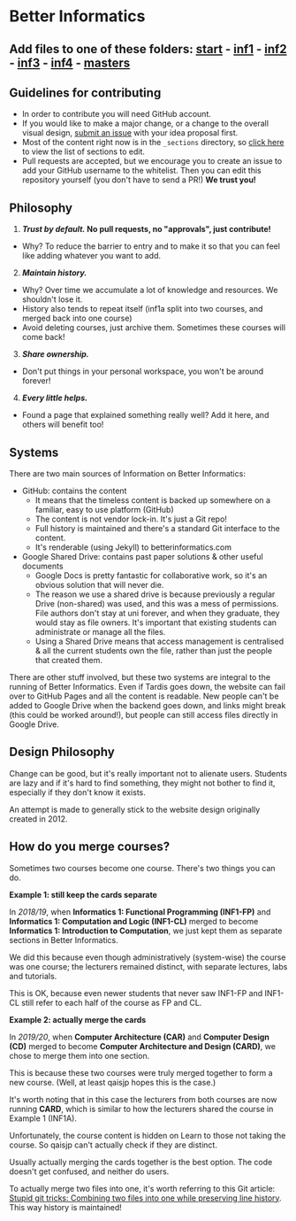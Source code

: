 # Better Informatics

## Add files to one of these folders: [start](https://github.com/compsoc-edinburgh/betterinformatics/tree/master/_sections/start) - [inf1](https://github.com/compsoc-edinburgh/betterinformatics/tree/master/_sections/inf1) - [inf2](https://github.com/compsoc-edinburgh/betterinformatics/tree/master/_sections/inf2) - [inf3](https://github.com/compsoc-edinburgh/betterinformatics/tree/master/_sections/inf3) - [inf4](https://github.com/compsoc-edinburgh/betterinformatics/tree/master/_sections/inf4) - [masters](https://github.com/compsoc-edinburgh/betterinformatics/tree/master/_sections/masters)

## Guidelines for contributing

- In order to contribute you will need GitHub account.
- If you would like to make a major change, or a change to the overall visual design, [submit an issue](https://github.com/compsoc-edinburgh/betterinformatics/issues/new) with your idea proposal first.
- Most of the content right now is in the `_sections` directory, so [click here](https://github.com/compsoc-edinburgh/betterinformatics/tree/master/_sections) to view the list of sections to edit.
- Pull requests are accepted, but we encourage you to create an issue to add your GitHub username to the whitelist. Then you can edit this repository yourself (you don't have to send a PR!) **We trust you!**

## Philosophy

1. **_Trust by default._ No pull requests, no "approvals", just contribute!**
  - Why? To reduce the barrier to entry and to make it so that you can feel like adding whatever you want to add.
2. **_Maintain history._**
  - Why? Over time we accumulate a lot of knowledge and resources. We shouldn't lose it.
  - History also tends to repeat itself (inf1a split into two courses, and merged back into one course)
  - Avoid deleting courses, just archive them. Sometimes these courses will come back!
3. **_Share ownership._**
  - Don't put things in your personal workspace, you won't be around forever!
4. **_Every little helps._**
  - Found a page that explained something really well? Add it here, and others will benefit too!

## Systems

There are two main sources of Information on Better Informatics:

- GitHub: contains the content
  - It means that the timeless content is backed up somewhere on a familiar, easy to use platform (GitHub)
  - The content is not vendor lock-in. It's just a Git repo!
  - Full history is maintained and there's a standard Git interface to the content.
  - It's renderable (using Jekyll) to betterinformatics.com
- Google Shared Drive: contains past paper solutions & other useful documents
  - Google Docs is pretty fantastic for collaborative work, so it's an obvious solution that will never die.
  - The reason we use a shared drive is because previously a regular Drive (non-shared) was used, and this was a mess of permissions. File authors don't stay at uni forever, and when they graduate, they would stay as file owners. It's important that existing students can administrate or manage all the files.
  - Using a Shared Drive means that access management is centralised & all the current students own the file, rather than just the people that created them.

There are other stuff involved, but these two systems are integral to the running of Better Informatics. Even if Tardis goes down, the website can fail over to GitHub Pages and all the content is readable. New people can't be added to Google Drive when the backend goes down, and links might break (this could be worked around!), but people can still access files directly in Google Drive.

## Design Philosophy

Change can be good, but it's really important not to alienate users. Students are lazy and if it's hard to find something, they might not bother to find it, especially if they don't know it exists.

An attempt is made to generally stick to the website design originally created in 2012.

## How do you merge courses?

Sometimes two courses become one course. There's two things you can do.

**Example 1: still keep the cards separate**

In _2018/19_, when **Informatics 1: Functional Programming (INF1-FP)** and **Informatics 1: Computation and Logic (INF1-CL)** merged to become **Informatics 1: Introduction to Computation**, we just kept them as separate sections in Better Informatics.

We did this because even though administratively (system-wise) the course was one course; the lecturers remained distinct, with separate lectures, labs and tutorials.

This is OK, because even newer students that never saw INF1-FP and INF1-CL still refer to each half of the course as FP and CL.

**Example 2: actually merge the cards**

In _2019/20_, when **Computer Architecture (CAR)** and **Computer Design (CD)** merged to become **Computer Architecture and Design (CARD)**, we chose to merge them into one section.

This is because these two courses were truly merged together to form a new course. (Well, at least qaisjp hopes this is the case.)

It's worth noting that in this case the lecturers from both courses are now running **CARD**, which is similar to how the lecturers shared the course in Example 1 (INF1A).

Unfortunately, the course content is hidden on Learn to those not taking the course. So qaisjp can't actually check if they are distinct.

Usually actually merging the cards together is the best option. The code doesn't get confused, and neither do users.

To actually merge two files into one, it's worth referring to this Git article: [Stupid git tricks: Combining two files into one while preserving line history]. This way history is maintained!

[Stupid git tricks: Combining two files into one while preserving line history]: https://devblogs.microsoft.com/oldnewthing/20190514-00/?p=102493
